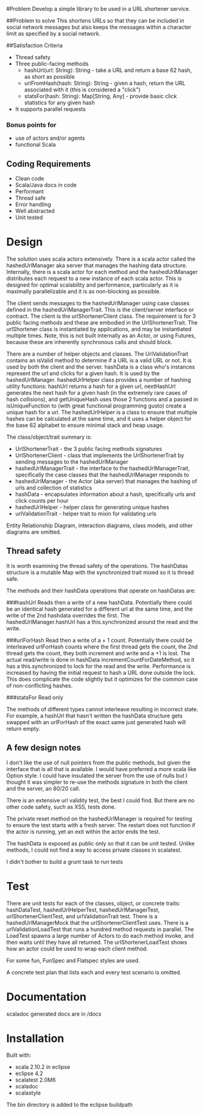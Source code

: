 #Problem
Develop a simple library to be used in a URL shortener service.

##Problem to solve
This shortens URLs so that they can be included in social network messages but also keeps the messages within a character limit as specified by a social network.

##Satisfaction Criteria
* Thread safety
* Three public-facing methods
  * hashUrl(url: String): String - take a URL and return a base 62 hash, as short as possible
  * urlFromHash(hash: String): String - given a hash, return the URL associated with it (this is considered a "click")
  * statsFor(hash: String): Map[String, Any] - provide basic click statistics for any given hash
* It supports parallel requests

### Bonus points for
* use of actors and/or agents
* functional Scala

## Coding Requirements
 * Clean code
 * Scala/Java docs in code
 * Performant
 * Thread safe
 * Error handling
 * Well abstracted
 * Unit tested
 
# Design

The solution uses scala actors extensively.  There is a scala actor called the hashedUrlManager aka server that manages the hashing data structure.  Internally, there is a scala actor for each method and the hashedUrlManager distributes each request to a new instance of each scala actor.  This is designed for optimal scalability and performance, particularly as it is maximally parallelizable and it is as non-blocking as possible.  

The client sends messages to the hashedUrlManager using case classes defined in the hashedUrlManagerTrait.  This is the client/server interface or contract.  The client is the urlShortenerClient class.  The requirement is for 3 public facing methods and these are embodied in the UrlShortenerTrait.  The urlShortener class is instantiated by applications, and may be instantiated multiple times.  Note, this is not built internally as an Actor, or using Futures, because these are inherently synchronous calls and should block.  

There are a number of helper objects and classes.  The UrlValidationTrait contains an isValid method to determine if a URL is a valid URL or not.  It is used by both the client and the server.  hashData is a class who's instances represent the url and clicks for a given hash.  It is used by the hashedUrlManager.  hashedUrlHelper class provides a number of hashing utility functions: hashUrl returns a hash for a given url, nextHashUrl generates the next hash for a given hash (in the extremely rare cases of hash collisions), and getUniqueHash uses those 2 functions and a passed in isUniqueFunction to (with great functional programming gusto) create a unique hash for a url.  The hashedUrlHelper is a class to ensure that multiple hashes can be calculated at the same time, and it uses a helper object for the base 62 alphabet to ensure minimal stack and heap usage.

The class/object/trait summary is:
* UrlShortenerTrait - the 3 public facing methods signatures
* UrlShortenerClient - class that implements the UrlShortenerTrait by sending messages to the hashedUrlManager
* hashedUrlManagerTrait - the interface to the hashedUrlManagerTrait, specifically the case classes that the hashedUrlManager responds to
* hashedUrlManager - the Actor (aka server) that manages the hashing of urls and collection of statistics
* hashData - encapsulates information about a hash, specifically urls and click counts per hour
* hashedUrlHelper - helper class for generating unique hashes
* urlValidationTrait - helper trait to mixin for validating urls

Entity Relationship Diagram, interaction diagrams, class models, and other diagrams are omitted.

## Thread safety

It is worth examining the thread safety of the operations.  The hashDatas structure is a mutable Map with the synchronized trait mixed so it is thread safe.

The methods and their hashData operations that operate on hashDatas are:

###hashUrl
Reads then a write of a new hashData.  Potentially there could be an identical hash generated for a different url at the same time, 
and the write of the 2nd hashdata overrides the first.  The hashedUrlManager.hashUrl has a this.synchronized around the read and the write.

###urlForHash
Read then a write of a + 1 count.  Potentially there could be interleaved urlForHash counts where the first thread gets the count, 
the 2nd thread gets the count, they both increment and write and a +1 is lost.  The actual read/write is done in hashData incrementCountForDateMethod,
so it has a this.synchronized to lock for the read and the write.  Performance is increased by having the initial request to hash a URL done
outside the lock.  This does complicate the code slightly but it optimizes for the common case of non-conflicting hashes.

###statsFor
Read only

The methods of different types cannot interleave resulting in incorrect state.  For example, a hashUrl that hasn't written the hashData
structure gets swapped with an urlForHash of the exact same just generated hash will return empty.  

## A few design notes

I don't like the use of null pointers from the public methods, but given the interface that is all that is available.  I would have preferred a more scala like Option style.  I could have insulated the server from the use of nulls but I thought it was simpler to re-use the methods signature in both the client and the server, an 80/20 call.  

There is an extensive url validity test, the best I could find.  But there are no other code safety, such as XSS, tests done.

The private reset method on the hashedUrlManager is required for testing to ensure the test starts with a fresh server.  The restart does not function if the actor is running, yet an exit within the actor ends the test.  

The hashData is exposed as public only so that it can be unit tested. Unlike methods, I could not find a way to access private classes in scalatest.

I didn't bother to build a grunt task to run tests

# Test

There are unit tests for each of the classes, object, or concrete traits: hashDataTest, hashedUrlHelperTest, hashedUrlManagerTest, urlShortenerClientTest, and urlValidationTrait test.  There is a hashedUrlManagerMock that the urlShortenerClientTest uses.  There is a urlValidationLoadTest that runs a hundred method requests in parallel.  The LoadTest spawns a large number of Actors to do each method invoke, and then waits until they have all returned. The urlShortenerLoadTest shows how an actor could be used to wrap each client method.  

For some fun, FunSpec and Flatspec styles are used.

A concrete test plan that lists each and every test scenario is omitted.

# Documentation

scaladoc generated docs are in /docs

# Installation

Built with:
* scala 2.10.2 in eclipse
* eclipse 4.2
* scalatest 2.0M6
* scaladoc
* scalastyle

The bin directory is added to the eclipse buildpath